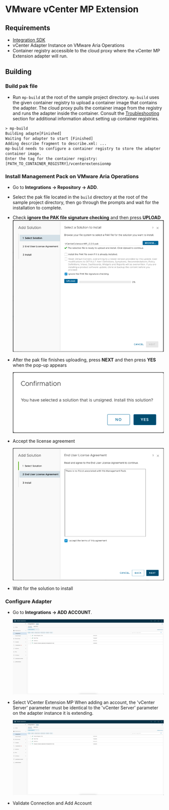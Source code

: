 # VMware vCenter MP Extension

## Requirements
- [Integration SDK](../../README.md#Requirements)
- vCenter Adapter Instance on VMware Aria Operations
- Container registry accessible to the cloud proxy where the vCenter MP Extension adapter will run.
  

## Building
### Build pak file
- Run `mp-build` at the root of the sample project directory. `mp-build` uses the given container registry to 
  upload a container image that contains the adapter. The cloud proxy pulls the container image from the registry and
  runs the adapter inside the container. Consult the [Troubleshooting](../../README.md#troubleshooting) section for 
  additional information about setting up container registries.
```shell
> mp-build
Building adapte[Finished]
Waiting for adapter to start [Finished]
Adding describe fragment to describe.xml: ...
mp-build needs to configure a container registry to store the adapter container image.
Enter the tag for the container registry: [PATH_TO_CONTAINER_REGISTRY]/vcenterextensionmp
```
### Install Management Pack on VMware Aria Operations
- Go to  **Integrations &rarr; Repository &rarr; ADD**.
- Select the pak file located in the `build` directory at the root of the sample project directory, then go through the prompts and wait for the installation to complete.
- Check **ignore the PAK file signature checking** and then press **UPLOAD**
  ![Upload solution pop-up](../../images/add_solution.png)
- After the pak file finishes uploading, press **NEXT** and then press **YES** when the pop-up appears
 
  ![Pop-up confirmation prompt](../../images/comfirmation_prompt.png)
 
- Accept the license agreement
 
  ![License Agreement screen](../../images/license_agreement.png)

- Wait for the solution to install
### Configure Adapter
- Go to  **Integrations &rarr; ADD ACCOUNT**.
 
  ![Add account screenshot](../../images/add_account.png)

- Select VCenter Extension MP
  When adding an account, the 'vCenter Server' parameter must be identical to the 'vCenter Server' parameter on the adapter instance it is extending.
 
  ![Add account screenshot](../../images/add_account.png)

- Validate Connection and Add Account
